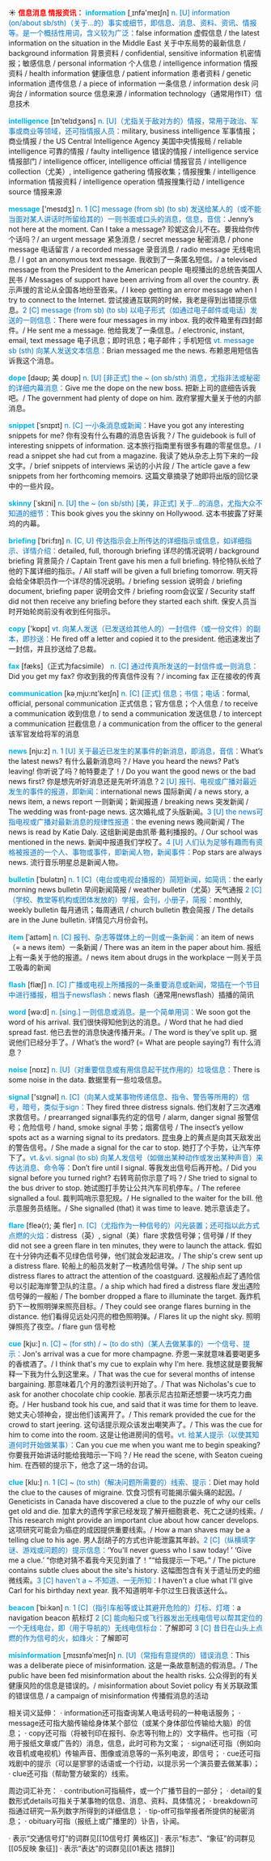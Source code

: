 ☀ <font color="red">**信息消息 情报资讯：**</font>
<font color="sky blue">**information**</font> [͵ɪnfə'meɪʃn] 
<font color="#0070c0">n. [U] information (on/about sb/sth)（关于…的）事实或细节，即信息、消息、资料、资讯、情报等。是一个概括性用词，含义较为广泛：</font>false information 虚假信息 / the latest information on the situation in the Middle East 关于中东局势的最新信息 / background information 背景资料 / confidential, sensitive information 机密情报；敏感信息 / personal information 个人信息 / intelligence information 情报资料 / health information 健康信息 / patient information 患者资料 / genetic information 遗传信息 / a piece of information 一条信息 / information desk 问询台 / information source 信息来源 / information technology（通常用作IT）信息技术

<font color="sky blue">**intelligence**</font> [ɪn'telɪdӡəns] 
<font color="#0070c0">n. [U]（尤指关于敌对方的）情报，常用于政治、军事或商业等领域，还可指情报人员：</font>military, business intelligence 军事情报；商业情报 / the US Central Intelligence Agency 美国中央情报局 / reliable intelligence 可靠的情报 / faulty intelligence 错误的情报 / intelligence service 情报部门 / intelligence officer, intelligence official 情报官员 / intelligence collection（尤美）, intelligence gathering 情报收集；情报搜集 / intelligence information 情报资料 / intelligence operation 情报搜集行动 / intelligence source 情报来源

<font color="sky blue">**message**</font> ['mesɪdӡ] 
<font color="#0070c0">n. 1 [C] message (from sb) (to sb) 发送给某人的（或不能当面对某人讲话时所留给其的）一则书面或口头的消息，信息，音信：</font>Jenny’s not here at the moment. Can I take a message? 珍妮这会儿不在。要我给你传个话吗？/ an urgent message 紧急消息 / secret message 秘密消息 / phone message 电话留言 / a recorded message 录音消息 / radio message 无线电讯息 / I got an anonymous text message. 我收到了一条匿名短信。/ a televised message from the President to the American people 电视播出的总统告美国人民书 / Messages of support have been arriving from all over the country. 表示声援的言论从全国各地纷至沓来。/ I keep getting an error message when I try to connect to the Internet. 尝试接通互联网的时候，我老是得到出错提示信息。<font color="#0070c0">2 [C] message (from sb) (to sb) 以电子形式（如通过电子邮件或电话）发送的一则信息：</font>There were four messages in my inbox. 我的收件箱里有四封邮件。/ He sent me a message. 他给我发了一条信息。/ electronic, instant, email, text message 电子讯息；即时讯息；电子邮件；手机短信 <font color="#0070c0">vt. message sb (sth) 向某人发送文本信息：</font>Brian messaged me the news. 布赖恩用短信告诉我这个消息。
           
<font color="sky blue">**dope**</font> [dəʊp; 美 doʊp]
<font color="#0070c0">n. [U] [非正式] the ~ (on sb/sth) 消息，尤指非法或秘密的详细内幕消息：</font>Give me the dope on the new boss. 把新上司的底细告诉我吧。/ The government had plenty of dope on him. 政府掌握大量关于他的内部消息。                      

<font color="sky blue">**snippet**</font> [ˈsnɪpɪt]
<font color="#0070c0">n. [C] 一小条消息或新闻：</font>Have you got any interesting snippets for me? 你有没有什么有趣的消息告诉我？/ The guidebook is full of interesting snippets of information. 这本旅行指南里有很多有趣的零星信息。/ I read a snippet she had cut from a magazine. 我读了她从杂志上剪下来的一段文字。/ brief snippets of interviews 采访的小片段 / The article gave a few snippets from her forthcoming memoirs. 这篇文章摘录了她即将出版的回忆录中的一些片段。

<font color="sky blue">**skinny**</font> [ˈskɪni]
<font color="#0070c0">n. [U] the ~ (on sb/sth) [美，非正式] 关于…的消息，尤指大众不知道的细节：</font>This book gives you the skinny on Hollywood. 这本书披露了好莱坞的内幕。
           
<font color="sky blue">**briefing**</font> [ˈbri:fɪŋ]
<font color="#0070c0">n. [C, U] 传达指示会上所传达的详细指示或信息，如详细指示、详情介绍：</font>detailed, full, thorough briefing 详尽的情况说明 / background briefing 背景简介 / Captain Trent gave his men a full briefing. 特伦特队长给了他的下属详细的指示。/ All staff will be given a full briefing tomorrow. 明天将会给全体职员作一个详尽的情况说明。/ briefing session 说明会 / briefing document, briefing paper 说明会文件 / briefing room会议室 / Security staff did not then receive any briefing before they started each shift. 保安人员当时开始轮岗前没有收到任何指示。

<font color="sky blue">**copy**</font> ['kɒpɪ] 
<font color="#0070c0">vt. 向某人发送（已发送给其他人的）一封信件（或一份文件）的副本，即抄送：</font>He fired off a letter and copied it to the president. 他迅速发出了一封信，并且抄送给了总裁。

<font color="sky blue">**fax**</font> [fæks]（正式为facsimile）
<font color="#0070c0">n. [C] 通过传真所发送的一封信件或一则消息：</font>Did you get my fax? 你收到我的传真信件没有？/ incoming fax 正在接收的传真

<font color="sky blue">**communication**</font> [kə͵mju:nɪ'keɪʃn] 
<font color="#0070c0">n. [C] [正式] 信息；书信；电话：</font>formal, official, personal communication 正式信息；官方信息；个人信息 / to receive a communication 收到信息 / to send a communication 发送信息 / to intercept a communication 拦截信息 / a communication from the officer to the general 该军官发给将军的消息

<font color="sky blue">**news**</font> [nju:z] 
<font color="#0070c0">n. 1 [U] 关于最近已发生的某事件的新消息，即消息，音信：</font>What’s the latest news? 有什么最新消息吗？/ Have you heard the news? Pat’s leaving! 你听说了吗？帕特要走了！/ Do you want the good news or the bad news first? 你是想先听好消息还是先听坏消息？<font color="#0070c0">2 [U] 报刊、电视或广播对最近发生的事件的报道，即新闻：</font>international news 国际新闻 / a news story, a news item, a news report 一则新闻；新闻报道 / breaking news 突发新闻 / The wedding was front-page news. 这次婚礼成了头版新闻。<font color="#0070c0">3 [U] the news可指电视或广播对最新消息的规律性报道：</font>the evening news 晚间新闻 / The news is read by Katie Daly. 这组新闻是由凯蒂·戴利播报的。/ Our school was mentioned in the news. 新闻中报道我们学校了。<font color="#0070c0">4 [U] 人们认为足够有趣而有资格被报道的一个人、事物或事件，即新闻人物，新闻事件：</font>Pop stars are always news. 流行音乐明星总是新闻人物。
                      
<font color="sky blue">**bulletin**</font> [ˈbʊlətɪn]
<font color="#0070c0">n. 1 [C]（电台或电视台播报的）简短新闻，如简讯：</font>the early morning news bulletin 早间新闻简报 / weather bulletin（尤英）天气通报 <font color="#0070c0">2 [C]（学校、教堂等机构或团体发放的）学报，会刊，小册子，简报：</font>monthly, weekly bulletin 每月通讯；每周通讯 / church bulletin 教会简报 / The details are in the June bulletin. 详情见六月份会刊。

<font color="sky blue">**item**</font> [ˈaɪtəm]
<font color="#0070c0">n. [C] 报刊、杂志等媒体上的一则或一条新闻：</font>an item of news（= a news item）一条新闻 / There was an item in the paper about him. 报纸上有一条关于他的报道。/ news item about drugs in the workplace 一则关于员工吸毒的新闻

<font color="sky blue">**flash**</font> [flæʃ] 
<font color="#0070c0">n. [C] 广播或电视上所播报的一条重要消息或新闻，常插在一个节目中进行播报，相当于newsflash：</font>news flash（通常用newsflash）插播的简讯

<font color="sky blue">**word**</font> [wə:d] 
<font color="#0070c0">n. [sing.] 一则信息或消息。是一个简单用词：</font>We soon got the word of his arrival. 我们很快得知他到达的消息。/ Word that he had died spread fast. 他已去世的消息快速传播开来。/ The word is they’ve split up. 据说他们已经分手了。/ What’s the word? (= What are people saying?) 有什么消息？

<font color="sky blue">**noise**</font> [nɒɪz] 
<font color="#0070c0">n. [U]（对重要信息或有用信息起干扰作用的）垃圾信息：</font>There is some noise in the data. 数据里有一些垃圾信息。 

<font color="sky blue">**signal**</font> ['sɪɡnəl] 
<font color="#0070c0">n. [C]（向某人或某事物传递信息、指令、警告等所用的）信号，暗号，类似于sign：</font>They fired three distress signals. 他们发射了三次遇难求救信号。/ prearranged signal事先约定的信号 / alarm, danger signal 报警信号；危险信号 / hand, smoke signal 手势；烟雾信号 / The insect’s yellow spots act as a warning signal to its predators. 昆虫身上的黄点是向其天敌发出的警告信号。/ She made a signal for the car to stop. 她打了个手势，让汽车停下了。<font color="#0070c0">vt.＆vi. signal (to sb) 向某人发信号（如做出某种动作或发出某种声音）来传达消息、命令等：</font>Don’t fire until I signal. 等我发出信号后再开枪。/ Did you signal before you turned right? 右转弯前你示意了吗？/ She tried to signal to the bus driver to stop. 她试图打手势让公共汽车司机停车。/ The referee signalled a foul. 裁判鸣哨示意犯规。/ He signalled to the waiter for the bill. 他示意服务员结账。/ She signalled (that) it was time to leave. 她示意该走了。
                      
<font color="sky blue">**flare**</font> [fleə(r); 美 fler]
<font color="#0070c0">n. [C]（尤指作为一种信号的）闪光装置；还可指以此方式点燃的火焰：</font>distress（英）, signal（美）flare 求救信号弹；信号弹 / If they did not see a green flare in ten minutes, they were to launch the attack. 假如在十分钟内还看不见绿色信号弹，他们就会发起进攻。/ The ship's crew sent up a distress flare. 轮船上的船员发射了一枚遇险信号弹。/ The ship sent up distress flares to attract the attention of the coastguard. 这艘船点起了遇险信号以引起海岸警卫队的注意。/ a ship which had fired a distress flare 发出遇险信号弹的一艘船 / The bomber dropped a flare to illuminate the target. 轰炸机扔下一枚照明弹来照亮目标。/ They could see orange flares burning in the distance. 他们看得见远处闪亮的橙色照明弹。/ Flares lit up the night sky. 照明弹照亮了夜空。/ flare gun 信号枪

<font color="sky blue">**cue**</font> [kju:]
<font color="#0070c0">n. [C] ~ (for sth) / ~ (to do sth)（某人去做某事的）一个信号、提示：</font>Jon's arrival was a cue for more champagne. 乔恩一来就意味着要喝更多的香槟酒了。/ I think that's my cue to explain why I'm here. 我想这就是要我解释一下我为什么到这里来。/ That was the cue for several months of intense bargaining. 那意味着几个月的激烈谈判开始了。/ That was Nicholas's cue to ask for another chocolate chip cookie. 那表示尼古拉斯还想要一块巧克力曲奇。/ Her husband took his cue, and said that it was time for them to leave. 她丈夫心领神会，提出他们该离开了。/ This remark provided the cue for the crowd to start jeering. 这句话提示观众该发出嘲笑声了。/ This was the cue for him to come into the room. 这是让他进房间的信号。<font color="#0070c0">vt. 给某人提示（以使其知道何时开始做某事）：</font>Can you cue me when you want me to begin speaking? 你要我开始讲话时能给我暗示一下吗？/ He read the scene, with Seaton cueing him. 在西顿的提示下，他念了这一场的台词。
           
<font color="sky blue">**clue**</font> [klu:]
<font color="#0070c0">n. 1 [C] ~ (to sth)（解决问题所需要的）线索、提示：</font>Diet may hold the clue to the causes of migraine. 饮食习惯有可能揭示偏头痛的起因。/ Geneticists in Canada have discovered a clue to the puzzle of why our cells get old and die. 加拿大的遗传学家已经发现了解开细胞衰老、死亡之谜的线索。/ This research might provide an important clue about how cancer develops. 这项研究可能会为癌症的成因提供重要线索。/ How a man shaves may be a telling clue to his age. 男人刮胡子的方式也许能泄露其年龄。<font color="#0070c0">2 [C]（纵横填字谜、游戏或问题的）提示信息：</font>‘You'll never guess who I saw today! ’ ‘Give me a clue.’ “你绝对猜不着我今天见到谁了！”“给我提示一下吧。” / The picture contains subtle clues about the site's history. 这幅图包含有关于遗址历史的细微线索。<font color="#0070c0">3 [C] haven't a ~ 不知道、一无所知：</font>I haven't a clue what I'll give Carl for his birthday next year. 我不知道明年卡尔过生日我该送什么。

<font color="sky blue">**beacon**</font> [ˈbi:kən]
<font color="#0070c0">n. 1 [C]（指引车船等或让其避开危险的）灯标、灯塔：</font>a navigation beacon 航标灯 <font color="#0070c0">2 [C] 能向船只或飞行器发出无线电信号以帮其定位的一个无线电台，即（用于导航的）无线电信标台：</font>了解即可 <font color="#0070c0">3 [C] 昔日在山头上点燃的作为信号的火，如烽火：</font>了解即可

<font color="sky blue">**misinformation**</font> [ˌmɪsɪnfəˈmeɪʃn]
<font color="#0070c0">n. [U]（常指有意提供的）错误消息：</font>This was a deliberate piece of misinformation. 这是一条故意制造的假消息。/ The public have been fed misinformation about the health risks. 公众得到的有关健康风险的信息是错误的。/ misinformation about Soviet policy 有关苏联政策的错误信息 / a campaign of misinformation 传播假消息的活动

相关词义延伸：
· information还可指查询某人电话号码的一种电话服务；
· message还可指大脑传输给身体某个部位（或某个身体部位传输给大脑）的信息；
· copy还可指（将被刊印在报刊、杂志等刊物上的）文字稿件。也可指（可用于报纸文章或广告的）消息，信息，此时可称为文案；
· signal还可指（例如向收音机或电视机）传输声音、图像或消息等的一系列电波，即信号；
· cue还可指戏剧中的提示（可以是寥寥的话语或一个行动，以提示另一个演员要去做某事）；
· clue还可指（帮助警方破案的）线索。

周边词汇补充：
· contribution可指稿件，或一个广播节目的一部分；
· detail的复数形式details可指关于某事物的信息、消息、资料、具体情况；
· breakdown可指通过研究一系列数字所得到的详细信息；
· tip-off可指举报者所提供的秘密消息；
· obituary可指（报纸上或广播里的）讣告，讣闻。

· 表示“交通信号灯”的词群见[[10信号灯 黄格区]]
· 表示“标志”、“象征”的词群见[[05反映 象征]]
· 表示“表达”的词群见[[01表达 措辞]]
